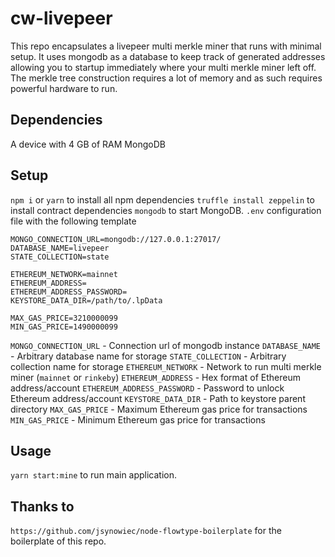 # cw-livepeer
This repo encapsulates a livepeer multi merkle miner that runs with minimal setup. It uses mongodb as a database to keep track of generated addresses allowing you to startup immediately where your multi merkle miner left off. The merkle tree construction requires a lot of memory and as such requires powerful hardware to run.

## Dependencies
A device with 4 GB of RAM
MongoDB

## Setup
`npm i` or `yarn` to install all npm dependencies
`truffle install zeppelin` to install contract dependencies
`mongodb` to start MongoDB.
`.env` configuration file with the following template
```
MONGO_CONNECTION_URL=mongodb://127.0.0.1:27017/
DATABASE_NAME=livepeer
STATE_COLLECTION=state

ETHEREUM_NETWORK=mainnet
ETHEREUM_ADDRESS=
ETHEREUM_ADDRESS_PASSWORD=
KEYSTORE_DATA_DIR=/path/to/.lpData

MAX_GAS_PRICE=3210000099
MIN_GAS_PRICE=1490000099
```

`MONGO_CONNECTION_URL`      - Connection url of mongodb instance
`DATABASE_NAME`             - Arbitrary database name for storage
`STATE_COLLECTION`          - Arbitrary collection name for storage
`ETHEREUM_NETWORK`          - Network to run multi merkle miner (`mainnet` or `rinkeby`)
`ETHEREUM_ADDRESS`          - Hex format of Ethereum address/account
`ETHEREUM_ADDRESS_PASSWORD` - Password to unlock Ethereum address/account
`KEYSTORE_DATA_DIR`         - Path to keystore parent directory
`MAX_GAS_PRICE`             - Maximum Ethereum gas price for transactions
`MIN_GAS_PRICE`             - Minimum Ethereum gas price for transactions

## Usage
`yarn start:mine` to run main application.

## Thanks to
`https://github.com/jsynowiec/node-flowtype-boilerplate` for the boilerplate of this repo.